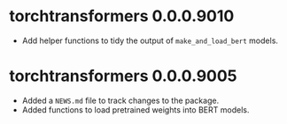 # torchtransformers 0.0.0.9010

* Add helper functions to tidy the output of `make_and_load_bert` models.

# torchtransformers 0.0.0.9005

* Added a `NEWS.md` file to track changes to the package.
* Added functions to load pretrained weights into BERT models.
